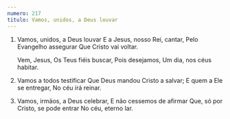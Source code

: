 ```yaml
---
numero: 217
titulo: Vamos, unidos, a Deus louvar
---
```

1. Vamos, unidos, a Deus louvar
   E a Jesus, nosso Rei, cantar,
   Pelo Evangelho assegurar
   Que Cristo vai voltar.

   Vem, Jesus,
   Os Teus fiéis buscar,
   Pois desejamos,
   Um dia, nos céus habitar.

2. Vamos a todos testificar
   Que Deus mandou Cristo a salvar;
   E quem a Ele se entregar,
   No céu irá reinar.

3. Vamos, irmãos, a Deus celebrar,
   E não cessemos de afirmar
   Que, só por Cristo, se pode entrar
   No céu, eterno lar.
